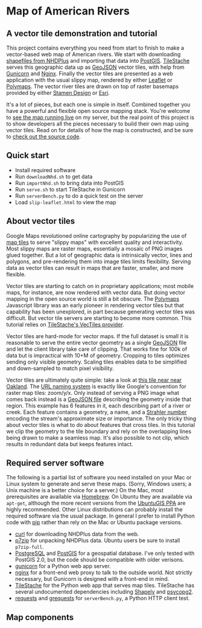 <h1>Map of American Rivers</h1>
<h2>A vector tile demonstration and tutorial</h2>

This project contains everything you need from start to finish to make a vector-based web map of American rivers.
We start with downloading [shapefiles from NHDPlus](http://www.horizon-systems.com/nhdplus/) and
importing that data into [PostGIS](http://postgis.refractions.net/).
[TileStache](http://tilestache.org/) serves this geographic data up as
[GeoJSON](http://www.geojson.org/) vector tiles,
with help from [Gunicorn](http://gunicorn.org/) and [Nginx](http://nginx.org/). Finally the
vector tiles are presented as a web application with the usual slippy map, rendered by either
[Leaflet](http://leafletjs.com/) or [Polymaps](http://polymaps.org/). The vector river tiles are
drawn on top of raster basemaps provided by either [Stamen Design](http://maps.stamen.com/) or
[Esri](http://www.esri.com/data/basemaps).


It's a lot of pieces, but each one is simple in itself. Combined together
you have a powerful and flexible open source mapping stack. You're welcome to
[see the map running live]() on my server,
but the real point of this project is to show developers
all the pieces necessary to build their own map using vector tiles. Read on for details of how the map
is constructed, and be sure to [check out the source code]().

<h2>Quick start</h2>

* Install required software
* Run `downloadNhd.sh` to get data
* Run `importNhd.sh` to bring data into PostGIS
* Run `serve.sh` to start TileStache in Gunicorn
* Run `serverBench.py` to do a quick test on the server
* Load `slip-leaflet.html` to view the map

<h2>About vector tiles</h2>

Google Maps revolutioned online cartography by popularizing the use of
[map tiles](http://www.maptiler.org/google-maps-coordinates-tile-bounds-projection/) to serve
"slippy maps" with excellent quality and interactivity. Most slippy maps are raster maps, essentially
a mosaïc of PNG images glued together. But a lot of geographic data is intrinsically vector, lines
and polygons, and pre-rendering them into image tiles limits flexibility. Serving data as vector tiles
can result in maps that are faster, smaller, and more flexible.

Vector tiles are starting to catch on in proprietary applications; most mobile maps, for instance, are
now rendered with vector data. But doing vector mapping in the open source world is still a bit obscure.
The [Polymaps](http://polymaps.org/) Javascript library was an early pioneer in rendering vector tiles
but that capability has been unexplored, in part because generating vector tiles was difficult. But
vector tile servers are starting to become more common. This tutorial relies on
[TileStache's VecTiles provider](http://tilestache.org/doc/TileStache.Goodies.VecTiles.html).

Vector tiles are hard-mode for vector maps. If the full dataset is small it
is reasonable to serve the entire vector geometry as a single [GeoJSON](http://www.geojson.org/) file
and let the client library take care of clipping. That works fine for 100k of data but is impractical
with 10+M of geometry. Cropping to tiles optimizes sending only visible geometry. Scaling tiles enables
data to be simplified and down-sampled to match pixel visibility.

Vector tiles are ultimately quite simple: take a look at [this tile near near Oakland](http://127.0.0.1:8000/riverst/13/1316/3169.json). The [URL naming system](http://www.maptiler.org/google-maps-coordinates-tile-bounds-projection/) is exactly like Google's convention
for raster map tiles: zoom/y/x. Only instead of serving a PNG image what comes back instead is a
[GeoJSON file](http://www.geojson.org/) describing the geometry inside that region. This example has
6 features in it, each describing part of a river or creek. Each feature contains a geometry, a name,
and a [Strahler number](http://en.wikipedia.org/wiki/Strahler_Stream_Order) encoding the stream's
approximate size or importance. The only tricky thing about vector tiles is what to do about features that
cross tiles. In this tutorial we clip the geometry to the tile boundary and rely on the overlapping lines
being drawn to make a seamless map. It's also possible to not clip, which results in redundant data but
keeps features intact.

<h2>Required server software</h2>

The following is a partial list of software you need installed on your Mac or Linux system to generate
and serve these maps. (Sorry, Windows users; a Unix machine is a better choice for a server.) On the Mac,
most prerequisites are available via [Homebrew](http://mxcl.github.io/homebrew/). On Ubuntu they are
available via `apt-get`, although the more recent versions from the [UbuntuGIS PPA](https://wiki.ubuntu.com/UbuntuGIS) are highly recommended. Other Linux distributions can probably install the required software via the usual package.
In general I prefer to install Python code with [pip](http://www.pip-installer.org/en/latest/) rather
than rely on the Mac or Ubuntu package versions.

* [curl](http://curl.haxx.se/) for downloading NHDPlus data from the web.
* [p7zip](http://p7zip.sourceforge.net/) for unpacking NHDPlus data. Ubuntu users be sure to install `p7zip-full`.
* [PostgreSQL](http://www.postgresql.org/) and [PostGIS](http://postgis.refractions.net/) for a geospatial database.
I've only tested with PostGIS 2.0, but the code should be compatible with older verisons.
* [gunicorn](http://gunicorn.org/) for a Python web app server.
* [nginx](http://nginx.org/) for a front-end web proxy to talk to the outside world. Not strictly necessary,
but Gunicorn is designed with a front-end in mind.
* [TileStache](http://tilestache.org/) for the Python web app that serves map tiles. TileStache has
several undocumented dependencies including [Shapely](https://pypi.python.org/pypi/Shapely) and
[psycopg2](http://initd.org/psycopg/).
* [requests](http://docs.python-requests.org/en/latest/) and [grequests](https://github.com/kennethreitz/grequests) for `serverBench.py`, a Python HTTP client test.


<h2>Map components</h2>

